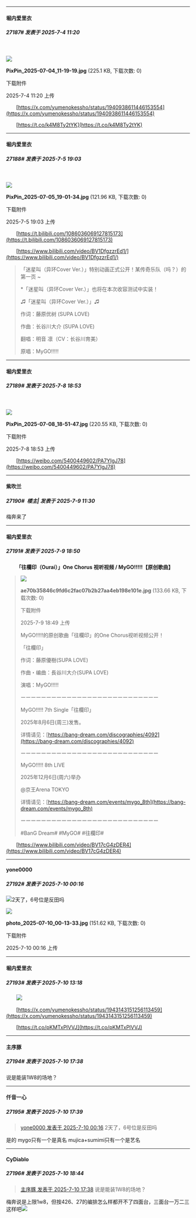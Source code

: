 ﻿
*****

####  堀内爱里衣  
##### 27187#       发表于 2025-7-4 11:20

       

<img src="https://img.stage1st.com/forum/202507/04/112039u2z23ffx4p4zqche.jpg" referrerpolicy="no-referrer">

<strong>PixPin_2025-07-04_11-19-19.jpg</strong> (225.1 KB, 下载次数: 0)

下载附件

2025-7-4 11:20 上传

       [https://x.com/yumenokessho/status/1940938611446153554](https://x.com/yumenokessho/status/1940938611446153554)

       [https://t.co/k4M8Ty2tYK](https://t.co/k4M8Ty2tYK)


*****

####  堀内爱里衣  
##### 27188#       发表于 2025-7-5 19:03

       

<img src="https://img.stage1st.com/forum/202507/05/190314b3azsx022dd3zaqh.jpg" referrerpolicy="no-referrer">

<strong>PixPin_2025-07-05_19-01-34.jpg</strong> (121.96 KB, 下载次数: 0)

下载附件

2025-7-5 19:03 上传

       [https://t.bilibili.com/1086036069127815173](https://t.bilibili.com/1086036069127815173)

       [https://www.bilibili.com/video/BV1DfgzzrEd1/](https://www.bilibili.com/video/BV1DfgzzrEd1/) <blockquote>「迷星叫（异环Cover Ver.）」特别动画正式公开！某传奇乐队（吗？）的第一页 ~

*「迷星叫（异环Cover Ver.）」也将在本次收容测试中实装！

♫「迷星叫（异环Cover Ver.）」♫

作词：藤原优树 (SUPA LOVE)

作曲：长谷川大介 (SUPA LOVE)

翻唱：明音 凛（CV：长谷川育美）

原唱：MyGO!!!!!</blockquote>


*****

####  堀内爱里衣  
##### 27189#       发表于 2025-7-8 18:53

       

<img src="https://img.stage1st.com/forum/202507/08/185340fbz0un0qp3aegnbf.jpg" referrerpolicy="no-referrer">

<strong>PixPin_2025-07-08_18-51-47.jpg</strong> (220.55 KB, 下载次数: 0)

下载附件

2025-7-8 18:53 上传

       [https://weibo.com/5400449602/PA7YIgJ78](https://weibo.com/5400449602/PA7YIgJ78)


*****

####  紫吹兰  
##### 27190#         楼主| 发表于 2025-7-9 11:30

梅奔来了


*****

####  堀内爱里衣  
##### 27191#       发表于 2025-7-9 18:50

       <strong>「往欄印（Ourai）」One Chorus 视听视频 / MyGO!!!!!【原创歌曲】</strong> <blockquote>

<img src="https://img.stage1st.com/forum/202507/09/184956idqxx4hxt17w02xu.jpg" referrerpolicy="no-referrer">

<strong>ae70b35846c9fd6c2fac07b2b27aa4eb198e101e.jpg</strong> (133.66 KB, 下载次数: 0)

下载附件

2025-7-9 18:49 上传

MyGO!!!!!的原创歌曲「往欄印」的One Chorus视听视频公开！

「往欄印」

作词：藤原優樹(SUPA LOVE)

作曲・编曲：長谷川大介(SUPA LOVE)

演唱：MyGO!!!!!

ーーーーーーーーーーーーーーーーーーーーーーーーーーー

MyGO!!!!! 7th Single「往欄印」

2025年8月6日(周三)发售。

详情请见：[https://bang-dream.com/discographies/4092](https://bang-dream.com/discographies/4092)

ーーーーーーーーーーーーーーーーーーーーーーーーーーー

MyGO!!!!! 8th LIVE

2025年12月6日(周六)举办

@京王Arena TOKYO

详情请见：[https://bang-dream.com/events/mygo_8th](https://bang-dream.com/events/mygo_8th)

ーーーーーーーーーーーーーーーーーーーーーーーーーーー

#BanG Dream# #MyGO# #往欄印#</blockquote>
       [https://www.bilibili.com/video/BV17cG4zDER4](https://www.bilibili.com/video/BV17cG4zDER4)


*****

####  yone0000  
##### 27192#       发表于 2025-7-10 00:16

<img src="https://static.stage1st.com/image/smiley/face2017/067.png" referrerpolicy="no-referrer">2天了，6号位是反田吗

<img src="https://img.stage1st.com/forum/202507/10/001607xdgawr90nox5xgv9.jpg" referrerpolicy="no-referrer">

<strong>photo_2025-07-10_00-13-33.jpg</strong> (151.62 KB, 下载次数: 0)

下载附件

2025-7-10 00:16 上传


*****

####  堀内爱里衣  
##### 27193#       发表于 2025-7-10 13:18

       <img src="https://img.stage1st.com/forum/202507/10/131705obbebcbncbkbnskp.jpg" referrerpolicy="no-referrer">

       [https://x.com/yumenokessho/status/1943143151256113459](https://x.com/yumenokessho/status/1943143151256113459)

       [https://t.co/pKMTxPlVVJ](https://t.co/pKMTxPlVVJ)


*****

####  主序豚  
##### 27194#       发表于 2025-7-10 17:38

说是能装1W8的场地？

*****

####  仟音一心  
##### 27195#       发表于 2025-7-10 17:39

<blockquote><a href="httphttps://stage1st.com/2b/forum.php?mod=redirect&amp;goto=findpost&amp;pid=68074414&amp;ptid=2159415" target="_blank">yone0000 发表于 2025-7-10 00:16</a>
2天了，6号位是反田吗</blockquote>
是的
mygo只有一个是真名
mujica+sumimi只有一个是艺名


*****

####  CyDiablo  
##### 27196#       发表于 2025-7-10 18:44

<blockquote><a href="httphttps://stage1st.com/2b/forum.php?mod=redirect&amp;goto=findpost&amp;pid=68078195&amp;ptid=2159415" target="_blank">主序豚 发表于 2025-7-10 17:38</a>
说是能装1W8的场地？</blockquote>
梅奔说是上限1w8，但按426、27的编排怎么样都开不了四面台，三面台一万二三这样吧<img src="https://static.stage1st.com/image/smiley/face2017/009.gif" referrerpolicy="no-referrer">

